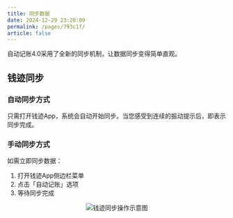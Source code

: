 ```yaml
---
title: 同步数据
date: 2024-12-29 23:20:09
permalink: /pages/793c1f/
article: false
---
```


自动记账4.0采用了全新的同步机制，让数据同步变得简单直观。

## 钱迹同步

### 自动同步方式

只需打开钱迹App，系统会自动开始同步。当您感受到连续的振动提示后，即表示同步完成。

### 手动同步方式

如需立即同步数据：
1. 打开钱迹App侧边栏菜单
2. 点击「自动记账」选项
3. 等待同步完成

<div style="text-align: center">
<img src="/images/img9.jpg" alt="钱迹同步操作示意图" style="max-width: 300px">
</div>
